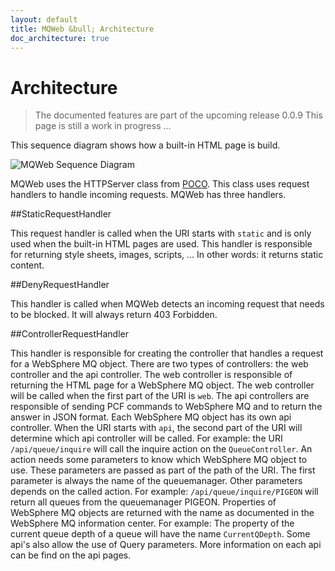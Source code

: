 ```yaml
---
layout: default
title: MQWeb &bull; Architecture
doc_architecture: true
---
```

Architecture
============

> The documented features are part of the upcoming release 0.0.9
> This page is still a work in progress ...

This sequence diagram shows how a built-in HTML page is build.

<img src="{{ site.baseurl }}/img/mqwebsequence.png" style="text-align:center" alt="MQWeb Sequence Diagram" />

MQWeb uses the HTTPServer class from [POCO](http://www.pocoproject.org). 
This class uses request handlers to handle incoming requests. MQWeb has three 
handlers.

##StaticRequestHandler

This request handler is called when the URI starts with `static` and is only
used when the built-in HTML pages are used. This handler is responsible for
returning style sheets, images, scripts, ... In other words: it returns static
content.

##DenyRequestHandler

This handler is called when MQWeb detects an incoming request that needs to
be blocked. It will always return 403 Forbidden.
  
##ControllerRequestHandler

This handler is responsible for creating the controller that handles a request
for a WebSphere MQ object. There are two types of controllers: the web controller
and the api controller. The web controller is responsible of returning the
HTML page for a WebSphere MQ object. The web controller will be called when the
first part of the URI is `web`. The api controllers are responsible of sending 
PCF commands to WebSphere MQ and to return the answer in JSON format. Each
WebSphere MQ object has its own api controller. When the URI starts with `api`, 
the second part of the URI will determine which api controller will be called. 
For example: the URI `/api/queue/inquire` will call the inquire action on the 
`QueueController`. An action needs some parameters to know which WebSphere MQ 
object to use. These parameters are passed as part of the path of the URI. 
The first parameter is always the name of the queuemanager. Other parameters 
depends on the called action. For example: `/api/queue/inquire/PIGEON` will 
return all queues from the queuemanager PIGEON. Properties of WebSphere MQ 
objects are returned with the name as documented in the WebSphere MQ information 
center. For example: The property of the current queue depth of a queue will 
have the name `CurrentQDepth`. Some api's also allow the use of Query 
parameters. More information on each api can be find on the api pages.
